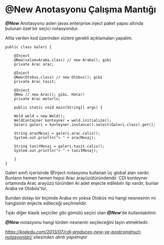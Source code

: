 # @New Anotasyonu Çalışma Mantığı

***@New*** Anotasyonu aslen javax.enterprise.inject paket yapısı altında bulunan özel bir seçici notasyondur.

Allta verilen kod üzerinden sizlere gerekli açıklamaları yapalim.

```
public class Galeri {

    @Inject
    @New(value=Araba.class) // new Araba(); gibi
    private Arac arac;

    @Inject
    @New(Otobus.class) // new Otobus(); gibi
    private Arac tasit;

    @Inject
    @New // new Arac(); gibi. Hata!!
    private Arac motorlu;

    public static void main(String[] args) {

    Weld weld = new Weld();
    WeldContainer konteyner = weld.initialize();
    Galeri galeri = konteyner.instance().select(Galeri.class).get();

    String aracMesaj = galeri.arac.calis();
    System.out.println("> " + aracMesaj);

    String tasitMesaj = galeri.tasit.calis();
    System.out.println("> " + tasitMesaj);

    }
}
```
Galeri sınıfı içerisinde @Inject notasyonu kullanan üç global alan vardır. Bunların hemen hemen hepsi Arac arayüzütüründendir. CDI konteyner ortamında Arac arayüzü türünden iki adet enjecte edilebilir tip vardır, bunlar Araba ve Otobüs'tür.

Bundan dolayı bir biçimde Araba mı yoksa Otobüs mü hangi nesnesinin mi hangisinin enjecte edileceği seçilmelidir.

Tıpkı diğer klasik seçiciler gibi gömülü seçici olan ***@New***'de kullanılabilinir.

***@New*** notasyonu hangi türden nesnenin seçileceğini tayin etmektedir.

_https://kodedu.com/2013/07/cdi-produces-new-ve-postconstruct-notasyonlari/ sitesinden alıntı yapılmıştır_



